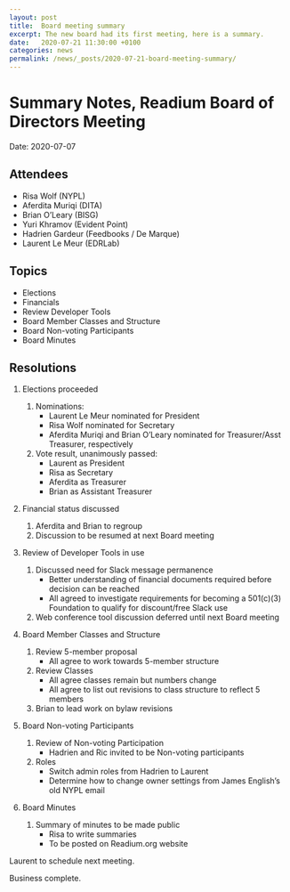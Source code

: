 ```yaml
---
layout: post
title:  Board meeting summary
excerpt: The new board had its first meeting, here is a summary. 
date:   2020-07-21 11:30:00 +0100
categories: news
permalink: /news/_posts/2020-07-21-board-meeting-summary/
---
```


# Summary Notes, Readium Board of Directors Meeting

Date: 2020-07-07

## Attendees
* Risa Wolf (NYPL)
* Aferdita Muriqi (DITA)
* Brian O’Leary (BISG)
* Yuri Khramov (Evident Point)
* Hadrien Gardeur (Feedbooks / De Marque)
* Laurent Le Meur (EDRLab)

## Topics
* Elections
* Financials
* Review Developer Tools
* Board Member Classes and Structure
* Board Non-voting Participants
* Board Minutes


## Resolutions
1. Elections proceeded
	1. Nominations:
		* Laurent Le Meur nominated for President
		* Risa Wolf nominated for Secretary
		* Aferdita Muriqi and Brian O’Leary nominated for Treasurer/Asst Treasurer, respectively
	1. Vote result, unanimously passed:
		* Laurent as President
		* Risa as Secretary
		* Aferdita as Treasurer 
		* Brian as Assistant Treasurer

1. Financial status discussed
	1. Aferdita and Brian to regroup
	1. Discussion to be resumed at next Board meeting

1. Review of Developer Tools in use
	1. Discussed need for Slack message permanence
		* Better understanding of financial documents required before decision can be reached
		* All agreed to investigate requirements for becoming a 501(c)(3) Foundation to qualify for discount/free Slack use
	1. Web conference tool discussion deferred until next Board meeting

1. Board Member Classes and Structure
	1. Review 5-member proposal
		* All agree to work towards 5-member structure
	1. Review Classes
		* All agree classes remain but numbers change 
		* All agree to list out revisions to class structure to reflect 5 members
	1. Brian to lead work on bylaw revisions

1. Board Non-voting Participants
	1. Review of Non-voting Participation
		* Hadrien and Ric invited to be Non-voting participants
	1. Roles
		* Switch admin roles from Hadrien to Laurent 
		* Determine how to change owner settings from James English’s old NYPL email 

1. Board Minutes
	1. Summary of minutes to be made public
		* Risa to write summaries
		* To be posted on Readium.org website

Laurent to schedule next meeting.

Business complete.
